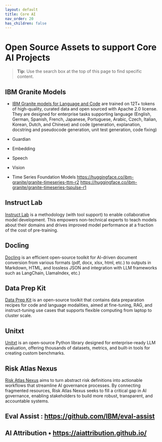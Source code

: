 ```yaml
---
layout: default
title: Core AI
nav_order: 20
has_children: false
---
```


# Open Source Assets to support Core  AI Projects 

> **Tip:** Use the search box at the top of this page to find specific content.

## IBM Granite Models  
* [IBM Granite models for Language and Code](https://www.ibm.com/granite) are trained on 12T+ tokens of high-quality, curated data and open sourced with Apache 2.0 license.   They are designed for enterprise tasks supporting language (English, German, Spanish, French, Japanese, Portuguese, Arabic, Czech, Italian, Korean, Dutch, and Chinese) and code (generation, explanation, docstring and pseudocode generation, unit test generation, code fixing)
* Guardian

* Embedding
* Speech
* Vision
* Time Series Foundation Models
  https://huggingface.co/ibm-granite/granite-timeseries-ttm-r2
  https://huggingface.co/ibm-granite/granite-timeseries-tspulse-r1



## Instruct Lab
[Instruct Lab](https://www.redhat.com/en/topics/ai/what-is-instructlab) is a methodology (with tool support) to enable collaborative model development.  This empowers non-technical experts to teach models about their domains and drives improved model performance at a fraction of the cost of pre-training. 
## Docling 
[Docling](https://github.com/docling-project/docling) is an efficient open-source toolkit for AI-driven document conversion from various formats (pdf, docx, xlsx, html, etc.)  to outputs in Markdown, HTML, and lossless JSON and integration with LLM frameworks such as LangChain, LlamaIndex, etc.)
## Data Prep Kit 
[Data Prep Kit]( https://github.com/data-prep-kit/data-prep-kit ) is an open-source toolkit that contains data preparation recipes for code and language modalities, aimed at fine-tuning, RAG, and instruct-tuning use cases that supports flexible computing from laptop to cluster scale.
## Unitxt 
[Unitxt](https://github.com/IBM/unitxt) is an open-source Python library designed for enterprise-ready LLM evaluation, offering thousands of datasets, metrics, and built-in tools for creating custom benchmarks.  

## Risk Atlas Nexus 
[Risk Atlas Nexus](https://github.com/IBM/risk-atlas-nexus) aims to turn abstract risk definitions into actionable workflows that streamline AI governance processes. By connecting fragmented resources, Risk Atlas Nexus seeks to fill a critical gap in AI governance, enabling stakeholders to build more robust, transparent, and accountable systems. 

## Eval Assist : https://github.com/IBM/eval-assist
## AI Attribution •	https://aiattribution.github.io/
